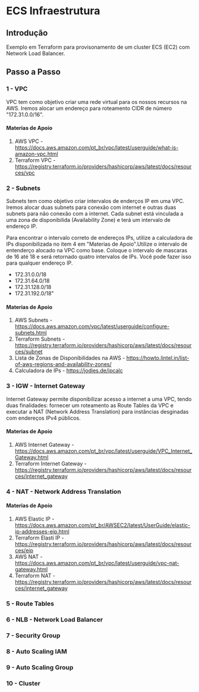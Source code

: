 # ECS Infraestrutura

## Introdução

Exemplo em Terraform para provisonamento de um cluster ECS (EC2) com Network Load Balancer.

## Passo a Passo

### 1 - VPC

VPC tem como objetivo criar uma rede virtual para os nossos recursos na AWS. Iremos alocar um endereço para roteamento CIDR de número "172.31.0.0/16".

#### Materias de Apoio

1. AWS VPC - <https://docs.aws.amazon.com/pt_br/vpc/latest/userguide/what-is-amazon-vpc.html>
2. Terraform VPC - <https://registry.terraform.io/providers/hashicorp/aws/latest/docs/resources/vpc>

### 2 - Subnets

Subnets tem como objetivo criar intervalos de enderços IP em uma VPC. Iremos alocar duas subnets para conexão com internet e outras duas subnets para não conexão com a internet. Cada subnet está vinculada a uma zona de disponibilida (Availability Zone) e terá um intervalo de endereço IP.

Para encontrar o intervalo correto de endereços IPs, utilize a calculadora de IPs disponibilizada no item 4 em "Materias de Apoio".Utilize o intervalo de entenderço alocado na VPC como base. Coloque o intervalo de mascaras de 16 até 18 e será retornado quatro intervalos de IPs. Você pode fazer isso para qualquer endereço IP.

* 172.31.0.0/18
* 172.31.64.0/18
* 172.31.128.0/18
* 172.31.192.0/18"

#### Materias de Apoio

1. AWS Subnets - <https://docs.aws.amazon.com/vpc/latest/userguide/configure-subnets.html>
2. Terraform Subnets - <https://registry.terraform.io/providers/hashicorp/aws/latest/docs/resources/subnet>
3. Lista de Zonas de Disponibilidades na AWS - <https://howto.lintel.in/list-of-aws-regions-and-availability-zones/>
4. Calculadora de IPs - <https://jodies.de/ipcalc>

### 3 - IGW - Internet Gateway

Internet Gateway permite disponibilizar acesso a internet a uma VPC, tendo duas finalidades: fornecer um roteamento as Route Tables da VPC e executar a NAT (Network Address Translation) para instâncias desginadas com endereços IPv4 públicos.

#### Materias de Apoio

1. AWS Internet Gateway - <https://docs.aws.amazon.com/pt_br/vpc/latest/userguide/VPC_Internet_Gateway.html>
2. Terraform Internet Gateway - <https://registry.terraform.io/providers/hashicorp/aws/latest/docs/resources/internet_gateway>

### 4 - NAT - Network Address Translation

#### Materias de Apoio

1. AWS Elastic IP - <https://docs.aws.amazon.com/pt_br/AWSEC2/latest/UserGuide/elastic-ip-addresses-eip.html>
2. Terraform Elasti IP - <https://registry.terraform.io/providers/hashicorp/aws/latest/docs/resources/eip>
3. AWS NAT - <https://docs.aws.amazon.com/pt_br/vpc/latest/userguide/vpc-nat-gateway.html>
4. Terraform NAT - <https://registry.terraform.io/providers/hashicorp/aws/latest/docs/resources/internet_gateway>

### 5 - Route Tables

### 6 - NLB - Network Load Balancer

### 7 - Security Group

### 8 - Auto Scaling IAM

### 9 - Auto Scaling Group

### 10 - Cluster
